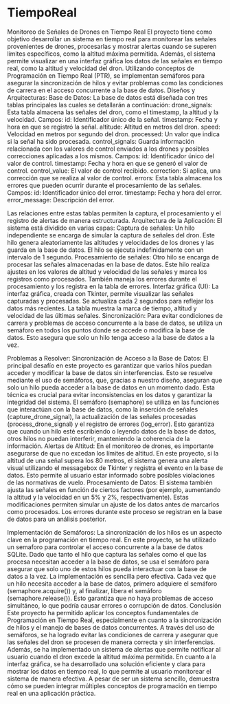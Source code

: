 # TiempoReal

Monitoreo de Señales de Drones en Tiempo Real
El proyecto tiene como objetivo desarrollar un sistema en tiempo real para monitorear las señales provenientes de drones, procesarlas y mostrar alertas cuando se superen límites específicos, como la altitud máxima permitida. Además, el sistema permite visualizar en una interfaz gráfica los datos de las señales en tiempo real, como la altitud y velocidad del dron. Utilizando conceptos de Programación en Tiempo Real (PTR), se implementan semáforos para asegurar la sincronización de hilos y evitar problemas como las condiciones de carrera en el acceso concurrente a la base de datos.
Diseños y Arquitecturas:
Base de Datos: La base de datos está diseñada con tres tablas principales las cuales se detallarán a continuación:
drone_signals: Esta tabla almacena las señales del dron, como el timestamp, la altitud y la velocidad.
Campos:
id: Identificador único de la señal.
timestamp: Fecha y hora en que se registró la señal.
altitude: Altitud en metros del dron.
speed: Velocidad en metros por segundo del dron.
processed: Un valor que indica si la señal ha sido procesada.
control_signals: Guarda información relacionada con los valores de control enviados a los drones y posibles correcciones aplicadas a los mismos.
Campos:
id: Identificador único del valor de control.
timestamp: Fecha y hora en que se generó el valor de control.
control_value: El valor de control recibido.
correction: Si aplica, una corrección que se realiza al valor de control.
errors: Esta tabla almacena los errores que pueden ocurrir durante el procesamiento de las señales.
Campos:
id: Identificador único del error.
timestamp: Fecha y hora del error.
error_message: Descripción del error.

Las relaciones entre estas tablas permiten la captura, el procesamiento y el registro de alertas de manera estructurada.
Arquitectura de la Aplicación: El sistema está dividido en varias capas:
Captura de señales: Un hilo independiente se encarga de simular la captura de señales del dron. Este hilo genera aleatoriamente las altitudes y velocidades de los drones y las guarda en la base de datos. El hilo se ejecuta indefinidamente con un intervalo de 1 segundo.
Procesamiento de señales: Otro hilo se encarga de procesar las señales almacenadas en la base de datos. Este hilo realiza ajustes en los valores de altitud y velocidad de las señales y marca los registros como procesados. También maneja los errores durante el procesamiento y los registra en la tabla de errores.
Interfaz gráfica (UI): La interfaz gráfica, creada con Tkinter, permite visualizar las señales capturadas y procesadas. Se actualiza cada 2 segundos para reflejar los datos más recientes. La tabla muestra la marca de tiempo, altitud y velocidad de las últimas señales.
Sincronización: Para evitar condiciones de carrera y problemas de acceso concurrente a la base de datos, se utiliza un semáforo en todos los puntos donde se accede o modifica la base de datos. Esto asegura que solo un hilo tenga acceso a la base de datos a la vez.

Problemas a Resolver:
Sincronización de Acceso a la Base de Datos: El principal desafío en este proyecto es garantizar que varios hilos puedan acceder y modificar la base de datos sin interferencias. Esto se resuelve mediante el uso de semáforos, que, gracias a nuestro diseño, aseguran que solo un hilo pueda acceder a la base de datos en un momento dado. Esta técnica es crucial para evitar inconsistencias en los datos y garantizar la integridad del sistema.
El semáforo (semaphore) se utiliza en las funciones que interactúan con la base de datos, como la inserción de señales (capture_drone_signal), la actualización de las señales procesadas (process_drone_signal) y el registro de errores (log_error). Esto garantiza que cuando un hilo esté escribiendo o leyendo datos de la base de datos, otros hilos no puedan interferir, manteniendo la coherencia de la información.
Alertas de Altitud: En el monitoreo de drones, es importante asegurarse de que no excedan los límites de altitud. En este proyecto, si la altitud de una señal supera los 80 metros, el sistema genera una alerta visual utilizando el messagebox de Tkinter y registra el evento en la base de datos. Esto permite al usuario estar informado sobre posibles violaciones de las normativas de vuelo.
Procesamiento de Datos: El sistema también ajusta las señales en función de ciertos factores (por ejemplo, aumentando la altitud y la velocidad en un 5% y 2%, respectivamente). Estas modificaciones permiten simular un ajuste de los datos antes de marcarlos como procesados. Los errores durante este proceso se registran en la base de datos para un análisis posterior.

Implementación de Semáforos: La sincronización de los hilos es un aspecto clave en la programación en tiempo real. En este proyecto, se ha utilizado un semaforo para controlar el acceso concurrente a la base de datos SQLite. Dado que tanto el hilo que captura las señales como el que las procesa necesitan acceder a la base de datos, se usa el semáforo para asegurar que solo uno de estos hilos pueda interactuar con la base de datos a la vez.
La implementación es sencilla pero efectiva. Cada vez que un hilo necesita acceder a la base de datos, primero adquiere el semáforo (semaphore.acquire()) y, al finalizar, libera el semáforo (semaphore.release()). Esto garantiza que no haya problemas de acceso simultáneo, lo que podría causar errores o corrupción de datos.
Conclusión
Este proyecto ha permitido aplicar los conceptos fundamentales de Programación en Tiempo Real, especialmente en cuanto a la sincronización de hilos y el manejo de bases de datos concurrentes. A través del uso de semáforos, se ha logrado evitar las condiciones de carrera y asegurar que las señales del dron se procesen de manera correcta y sin interferencias. Además, se ha implementado un sistema de alertas que permite notificar al usuario cuando el dron excede la altitud máxima permitida.
En cuanto a la interfaz gráfica, se ha desarrollado una solución eficiente y clara para mostrar los datos en tiempo real, lo que permite al usuario monitorear el sistema de manera efectiva. A pesar de ser un sistema sencillo, demuestra cómo se pueden integrar múltiples conceptos de programación en tiempo real en una aplicación práctica.

